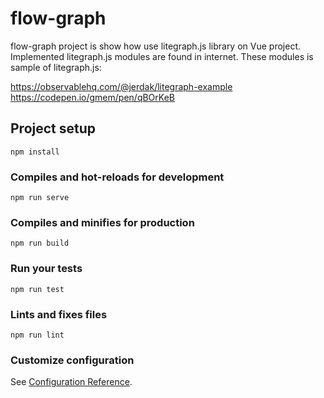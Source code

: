 # flow-graph

flow-graph project is show how use litegraph.js library on Vue project. Implemented litegraph.js modules are found in internet. These modules is sample of litegraph.js:

https://observablehq.com/@jerdak/litegraph-example
https://codepen.io/gmem/pen/qBOrKeB


## Project setup
```
npm install
```

### Compiles and hot-reloads for development
```
npm run serve
```

### Compiles and minifies for production
```
npm run build
```

### Run your tests
```
npm run test
```

### Lints and fixes files
```
npm run lint
```

### Customize configuration
See [Configuration Reference](https://cli.vuejs.org/config/).
